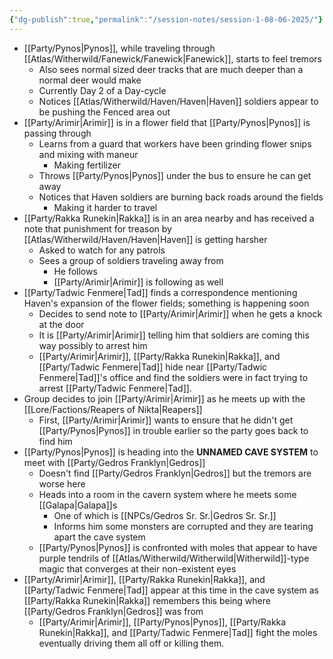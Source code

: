 ```yaml
---
{"dg-publish":true,"permalink":"/session-notes/session-1-08-06-2025/"}
---
```


- [[Party/Pynos\|Pynos]], while traveling through [[Atlas/Witherwild/Fanewick/Fanewick\|Fanewick]], starts to feel tremors
	- Also sees normal sized deer tracks that are much deeper than a normal deer would make
	- Currently Day 2 of a Day-cycle
	- Notices [[Atlas/Witherwild/Haven/Haven\|Haven]] soldiers appear to be pushing the Fenced area out
- [[Party/Arimir\|Arimir]] is in a flower field that [[Party/Pynos\|Pynos]] is passing through
	- Learns from a guard that workers have been grinding flower snips and mixing with maneur
		- Making fertilizer
	- Throws [[Party/Pynos\|Pynos]] under the bus to ensure he can get away
	- Notices that Haven soldiers are burning back roads around the fields
		- Making it harder to travel
- [[Party/Rakka Runekin\|Rakka]] is in an area nearby and has received a note that punishment for treason by [[Atlas/Witherwild/Haven/Haven\|Haven]] is getting harsher
	- Asked to watch for any patrols
	- Sees a group of soldiers traveling away from
		- He follows
		- [[Party/Arimir\|Arimir]] is following as well
- [[Party/Tadwic Fenmere\|Tad]] finds a correspondence mentioning Haven's expansion of the flower fields; something is happening soon
	- Decides to send note to [[Party/Arimir\|Arimir]] when he gets a knock at the door
	- It is [[Party/Arimir\|Arimir]] telling him that soldiers are coming this way possibly to arrest him
	- [[Party/Arimir\|Arimir]], [[Party/Rakka Runekin\|Rakka]], and [[Party/Tadwic Fenmere\|Tad]] hide near [[Party/Tadwic Fenmere\|Tad]]'s office and find the soldiers were in fact trying to arrest [[Party/Tadwic Fenmere\|Tad]].
- Group decides to join [[Party/Arimir\|Arimir]] as he meets up with the [[Lore/Factions/Reapers of Nikta\|Reapers]]
	- First, [[Party/Arimir\|Arimir]] wants to ensure that he didn't get [[Party/Pynos\|Pynos]] in trouble earlier so the party goes back to find him
- [[Party/Pynos\|Pynos]] is heading into the **UNNAMED CAVE SYSTEM** to meet with [[Party/Gedros Franklyn\|Gedros]]
	- Doesn't find [[Party/Gedros Franklyn\|Gedros]] but the tremors are worse here
	- Heads into a room in the cavern system where he meets some [[Galapa\|Galapa]]s
		- One of which is [[NPCs/Gedros Sr. Sr.\|Gedros Sr. Sr.]]
		- Informs him some monsters are corrupted and they are tearing apart the cave system
	- [[Party/Pynos\|Pynos]] is confronted with moles that appear to have purple tendrils of [[Atlas/Witherwild/Witherwild\|Witherwild]]-type magic that converges at their non-existent eyes
- [[Party/Arimir\|Arimir]], [[Party/Rakka Runekin\|Rakka]], and [[Party/Tadwic Fenmere\|Tad]] appear at this time in the cave system as [[Party/Rakka Runekin\|Rakka]] remembers this being where [[Party/Gedros Franklyn\|Gedros]] was from
	- [[Party/Arimir\|Arimir]], [[Party/Pynos\|Pynos]], [[Party/Rakka Runekin\|Rakka]], and [[Party/Tadwic Fenmere\|Tad]] fight the moles eventually driving them all off or killing them.